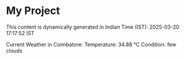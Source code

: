 # My Project

This content is dynamically generated in Indian Time (IST): 2025-03-20 17:17:52 IST


Current Weather in Coimbatore:
Temperature: 34.88 °C
Condition: few clouds
